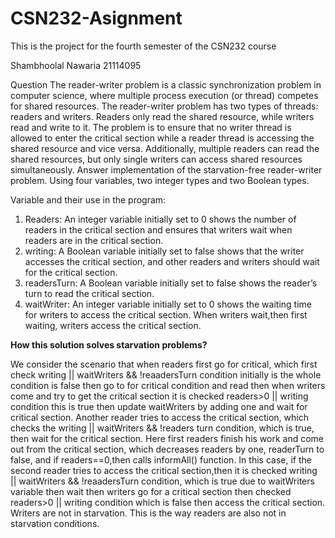 # CSN232-Asignment
This is the project for the fourth semester of the CSN232 course

Shambhoolal Nawaria 
21114095

Question
The reader-writer problem is a classic synchronization problem in computer 
science, where multiple process execution (or thread) competes for shared 
resources. The reader-writer problem has two types of threads: readers and 
writers. Readers only read the shared resource, while writers read and write to 
it. The problem is to ensure that no writer thread is allowed to enter the critical 
section while a reader thread is accessing the shared resource and vice versa. 
Additionally, multiple readers can read the shared resources, but only single 
writers can access shared resources simultaneously.
Answer
implementation of the starvation-free reader-writer problem. Using four 
variables, two integer types and two Boolean types.

Variable and their use in the program:
1. Readers: An integer variable initially set to 0 shows the number of 
readers in the critical section and ensures that writers wait when 
readers are in the critical section.
2. writing: A Boolean variable initially set to false shows that the writer 
accesses the critical section, and other readers and writers should wait 
for the critical section.
3. readersTurn: A Boolean variable initially set to false shows the reader’s 
turn to read the critical section.
4. waitWriter: An integer variable initially set to 0 shows the waiting time 
for writers to access the critical section. When writers wait,then first 
waiting, writers access the critical section.


**How this solution solves starvation problems?**

We consider the scenario that when readers first go for critical, which first 
check writing || waitWriters && !reaadersTurn condition initially is the whole 
condition is false then go to for critical condition and read then when writers 
come and try to get the critical section it is checked readers>0 || writing
condition this is true then update waitWriters by adding one and wait for 
critical section. Another reader tries to access the critical section, which 
checks the writing || waitWriters && !readers turn condition, which is true, then 
wait for the critical section. Here first readers finish his work and come out 
from the critical section, which decreases readers by one, readerTurn to false,
and if readers==0,then calls informAll() function. In this case, if the second 
reader tries to access the critical section,then it is checked writing || 
waitWriters && !reaadersTurn condition, which is true due to waitWriters
variable then wait then writers go for a critical section then checked readers>0 
|| writing condition which is false then access the critical section. Writers are 
not in starvation. This is the way readers are also not in starvation conditions.
